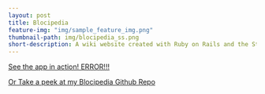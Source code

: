 ```yaml
---
layout: post
title: Blocipedia
feature-img: "img/sample_feature_img.png"
thumbnail-path: img/blocipedia_ss.png
short-description: A wiki website created with Ruby on Rails and the Stripe API!
---
```


[See the app in action! ERROR!!!](https:///boiling-depths-86160.herokuapp.com/)

[Or Take a peek at my Blocipedia Github Repo](https://github.com/alpeterson24/blocipedia)
